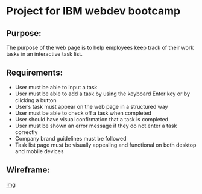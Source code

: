 # Project for IBM webdev bootcamp

## Purpose:

The purpose of the web page is to help employees keep track of their work tasks in an interactive task list.

## Requirements:

- User must be able to input a task
- User must be able to add a task by using the keyboard Enter key or by clicking a button
- User’s task must appear on the web page in a structured way
- User must be able to check off a task when completed
- User should have visual confirmation that a task is completed
- User must be shown an error message if they do not enter a task correctly
- Company brand guidelines must be followed
- Task list page must be visually appealing and functional on both desktop and mobile devices

## Wireframe:

[img](./i7u6yi14.bmp)


